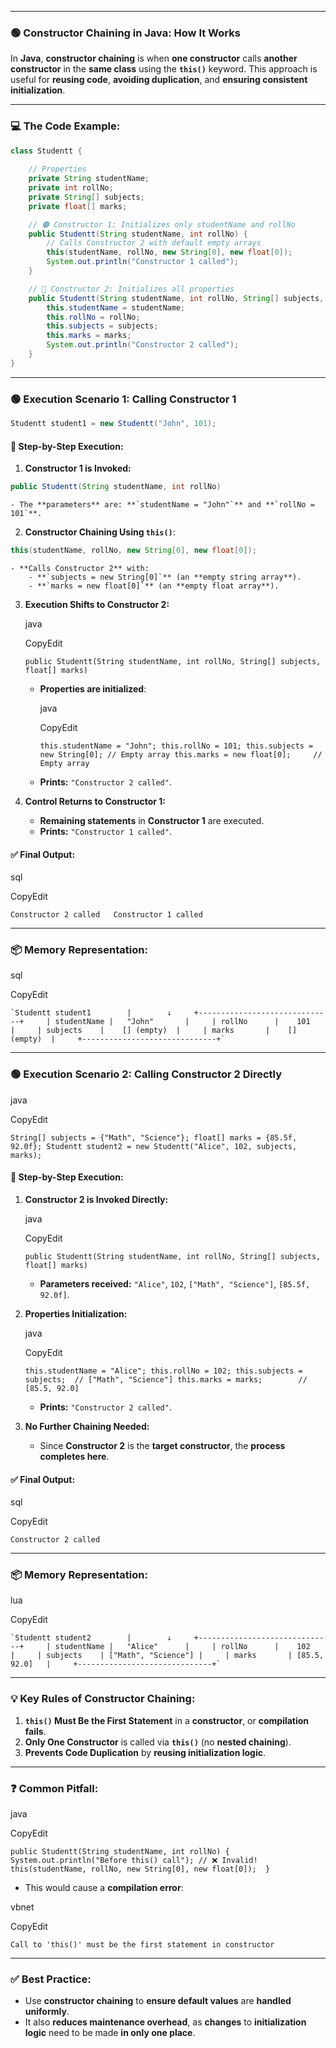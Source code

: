 

---


### 🟢 **Constructor Chaining in Java: How It Works**

In **Java**, **constructor chaining** is when **one constructor** calls **another constructor** in the **same class** using the **`this()`** keyword. This approach is useful for **reusing code**, **avoiding duplication**, and **ensuring consistent initialization**.

---

### 💻 **The Code Example:**

```java
class Studentt {
    
    // Properties
    private String studentName;
    private int rollNo;
    private String[] subjects;
    private float[] marks;

    // 🟠 Constructor 1: Initializes only studentName and rollNo
    public Studentt(String studentName, int rollNo) {
        // Calls Constructor 2 with default empty arrays
        this(studentName, rollNo, new String[0], new float[0]); 
        System.out.println("Constructor 1 called");
    }

    // 🔵 Constructor 2: Initializes all properties
    public Studentt(String studentName, int rollNo, String[] subjects, float[] marks) {
        this.studentName = studentName;
        this.rollNo = rollNo;
        this.subjects = subjects;
        this.marks = marks;
        System.out.println("Constructor 2 called");
    }
}

```

---

### 🟢 **Execution Scenario 1: Calling Constructor 1**

```java
Studentt student1 = new Studentt("John", 101);
```
#### 📂 **Step-by-Step Execution:**

1. **Constructor 1 is Invoked:**
    
```java
public Studentt(String studentName, int rollNo)
```
    
    - The **parameters** are: **`studentName = "John"`** and **`rollNo = 101`**.
2. **Constructor Chaining Using `this()`**:
    
```java
this(studentName, rollNo, new String[0], new float[0]);
```
    
    - **Calls Constructor 2** with:
        - **`subjects = new String[0]`** (an **empty string array**).
        - **`marks = new float[0]`** (an **empty float array**).
3. **Execution Shifts to Constructor 2:**
    
    java
    
    CopyEdit
    
    `public Studentt(String studentName, int rollNo, String[] subjects, float[] marks)`
    
    - **Properties are initialized**:
        
        java
        
        CopyEdit
        
        `this.studentName = "John"; this.rollNo = 101; this.subjects = new String[0]; // Empty array this.marks = new float[0];     // Empty array`
        
    - **Prints:** `"Constructor 2 called"`.
4. **Control Returns to Constructor 1:**
    
    - **Remaining statements** in **Constructor 1** are executed.
    - **Prints:** `"Constructor 1 called"`.

#### ✅ **Final Output:**

sql

CopyEdit

`Constructor 2 called   Constructor 1 called`

---

### 📦 **Memory Representation:**

sql

CopyEdit

    `Studentt student1        |        ↓     +------------------------------+     | studentName |   "John"       |     | rollNo      |    101         |     | subjects    |    [] (empty)  |     | marks       |    [] (empty)  |     +------------------------------+`

---

### 🟢 **Execution Scenario 2: Calling Constructor 2 Directly**

java

CopyEdit

`String[] subjects = {"Math", "Science"}; float[] marks = {85.5f, 92.0f}; Studentt student2 = new Studentt("Alice", 102, subjects, marks);`

#### 📂 **Step-by-Step Execution:**

1. **Constructor 2 is Invoked Directly:**
    
    java
    
    CopyEdit
    
    `public Studentt(String studentName, int rollNo, String[] subjects, float[] marks)`
    
    - **Parameters received:** `"Alice"`, `102`, `["Math", "Science"]`, `[85.5f, 92.0f]`.
2. **Properties Initialization:**
    
    java
    
    CopyEdit
    
    `this.studentName = "Alice"; this.rollNo = 102; this.subjects = subjects;  // ["Math", "Science"] this.marks = marks;        // [85.5, 92.0]`
    
    - **Prints:** `"Constructor 2 called"`.
3. **No Further Chaining Needed:**
    
    - Since **Constructor 2** is the **target constructor**, the **process completes here**.

#### ✅ **Final Output:**

sql

CopyEdit

`Constructor 2 called`

---

### 📦 **Memory Representation:**

lua

CopyEdit

    `Studentt student2        |        ↓     +------------------------------+     | studentName |   "Alice"      |     | rollNo      |    102         |     | subjects    | ["Math", "Science"] |     | marks       | [85.5, 92.0]   |     +------------------------------+`

---

### 💡 **Key Rules of Constructor Chaining:**

1. **`this()` Must Be the First Statement** in a **constructor**, or **compilation fails**.
2. **Only One Constructor** is called via **`this()`** (no **nested chaining**).
3. **Prevents Code Duplication** by **reusing initialization logic**.

---

### ❓ **Common Pitfall:**

java

CopyEdit

`public Studentt(String studentName, int rollNo) {     System.out.println("Before this() call"); // ❌ Invalid!     this(studentName, rollNo, new String[0], new float[0]);  }`

- This would cause a **compilation error**:

vbnet

CopyEdit

`Call to 'this()' must be the first statement in constructor`

---

### ✅ **Best Practice:**

- Use **constructor chaining** to **ensure default values** are **handled uniformly**.
- It also **reduces maintenance overhead**, as **changes** to **initialization logic** need to be made **in only one place**.